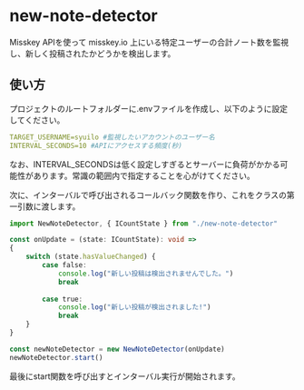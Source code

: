 # new-note-detector
Misskey APIを使って misskey.io 上にいる特定ユーザーの合計ノート数を監視し、新しく投稿されたかどうかを検出します。

## 使い方
プロジェクトのルートフォルダーに.envファイルを作成し、以下のように設定してください。
```yaml
TARGET_USERNAME=syuilo #監視したいアカウントのユーザー名
INTERVAL_SECONDS=10 #APIにアクセスする頻度(秒)
```
なお、INTERVAL_SECONDSは低く設定しすぎるとサーバーに負荷がかかる可能性があります。常識の範囲内で指定することを心がけてください。

次に、インターバルで呼び出されるコールバック関数を作り、これをクラスの第一引数に渡します。
```typescript
import NewNoteDetector, { ICountState } from "./new-note-detector"

const onUpdate = (state: ICountState): void =>
{
    switch (state.hasValueChanged) {
        case false:
            console.log("新しい投稿は検出されませんでした。")
            break
        
        case true:
            console.log("新しい投稿が検出されました!")
            break
    }
}

const newNoteDetector = new NewNoteDetector(onUpdate)
newNoteDetector.start()
```
最後にstart関数を呼び出すとインターバル実行が開始されます。
